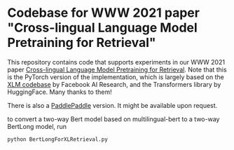 # Codebase for WWW 2021 paper "Cross-lingual Language Model Pretraining for Retrieval"

This repository contains code that supports experiments in our WWW 2021 paper [Cross-lingual Language Model Pretraining for Retrieval](https://dl.acm.org/doi/abs/10.1145/3442381.3449830). Note that this is the PyTorch version of the implementation, which is largely based on the [XLM codebase](https://github.com/facebookresearch/XLM) by Facebook AI Research, and the Transformers library by HuggingFace. Many thanks to them! 

There is also a [PaddlePaddle](https://github.com/PaddlePaddle/Paddle) version. It might be available upon request. 



to convert a two-way Bert model based on multilingual-bert to a two-way BertLong model, run

```
python BertLongForXLRetrieval.py
```